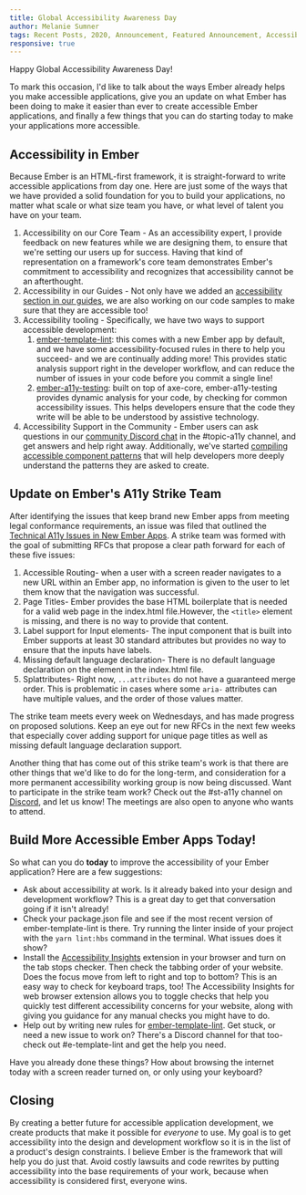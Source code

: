 ```yaml
---
title: Global Accessibility Awareness Day
author: Melanie Sumner
tags: Recent Posts, 2020, Announcement, Featured Announcement, Accessibility
responsive: true
---
```

Happy Global Accessibility Awareness Day! 

<!--alex disable easy-->

To mark this occasion, I'd like to talk about the ways Ember already helps you make accessible applications, give you an update on what Ember has been doing to make it easier than ever to create accessible Ember applications, and finally a few things that you can do starting today to make your applications more accessible. 

## Accessibility in Ember

Because Ember is an HTML-first framework, it is straight-forward to write accessible applications from day one. Here are just some of the ways that we have provided a solid foundation for you to build your applications, no matter what scale or what size team you have, or what level of talent you have on your team. 

1. Accessibility on our Core Team - As an accessibility expert, I provide feedback on new features while we are designing them, to ensure that we're setting our users up for success. Having that kind of representation on a framework's core team demonstrates Ember's commitment to accessibility and recognizes that accessibility cannot be an afterthought. 
2. Accessibility in our Guides - Not only have we added an [accessibility section in our guides](https://guides.emberjs.com/release/accessibility/), we are also working on our code samples to make sure that they are accessible too! 
3. Accessibility tooling - Specifically, we have two ways to support accessible development: 
    1. [ember-template-lint](https://github.com/ember-template-lint/ember-template-lint): this comes with a new Ember app by default, and we have some accessibility-focused rules in there to help you succeed- and we are continually adding more! This provides static analysis support right in the developer workflow, and can reduce the number of issues in your code before you commit a single line! 
    2. [ember-a11y-testing](https://github.com/ember-a11y/ember-a11y-testing): built on top of axe-core, ember-a11y-testing provides dynamic analysis for your code, by checking for common accessibility issues. This helps developers ensure that the code they write will be able to be understood by assistive technology. 
4. Accessibility Support in the Community - Ember users can ask questions in our [community Discord chat](https://discord.gg/emberjs) in the #topic-a11y channel, and get answers and help right away. Additionally, we've started [compiling accessible component patterns](https://emberjs-1.gitbook.io/ember-component-patterns/) that will help developers more deeply understand the patterns they are asked to create. 

## Update on Ember's A11y Strike Team

After identifying the issues that keep brand new Ember apps from meeting legal conformance requirements, an issue was filed that outlined the [Technical A11y Issues in New Ember Apps](https://github.com/emberjs/rfcs/issues/595). A strike team was formed with the goal of submitting RFCs that propose a clear path forward for each of these five issues: 

1. Accessible Routing- when a user with a screen reader navigates to a new URL within an Ember app, no information is given to the user to let them know that the navigation was successful.
2. Page Titles- Ember provides the base HTML boilerplate that is needed for a valid web page in the index.html file.However, the `<title>` element is missing, and there is no way to provide that content.
3. Label support for Input elements- The input component that is built into Ember supports at least 30 standard attributes but provides no way to ensure that the inputs have labels.
4. Missing default language declaration- There is no default language declaration on the <html> element in the index.html file.
5. Splattributes- Right now, `...attributes` do not have a guaranteed merge order. This is problematic in cases where some `aria-` attributes can have multiple values, and the order of those values matter. 

The strike team meets every week on Wednesdays, and has made progress on proposed solutions. Keep an eye out for new RFCs in the next few weeks that especially cover adding support for unique page titles as well as missing default language declaration support. 

Another thing that has come out of this strike team's work is that there are other things that we'd like to do for the long-term, and consideration for a more permanent accessibility working group is now being discussed. Want to participate in the strike team work? Check out the #st-a11y channel on [Discord](https://discord.gg/emberjs), and let us know! The meetings are also open to anyone who wants to attend. 

## Build More Accessible Ember Apps Today!

So what can you do **today** to improve the accessibility of your Ember application? Here are a few suggestions:

- Ask about accessibility at work. Is it already baked into your design and development workflow? This is a great day to get that conversation going if it isn't already!
- Check your package.json file and see if the most recent version of ember-template-lint is there. Try running the linter inside of your project with the `yarn lint:hbs` command in the terminal. What issues does it show?
- Install the [Accessibility Insights](https://accessibilityinsights.io/) extension in your browser and turn on the tab stops checker. Then check the tabbing order of your website. Does the focus move from left to right and top to bottom? This is an easy way to check for keyboard traps, too! The Accessibility Insights for web browser extension allows you to toggle checks that help you quickly test different accessibility concerns for your website, along with giving you guidance for any manual checks you might have to do.
- Help out by writing new rules for [ember-template-lint](https://github.com/ember-template-lint/ember-template-lint). Get stuck, or need a new issue to work on? There's a Discord channel for that too- check out #e-template-lint and get the help you need.

Have you already done these things? How about browsing the internet today with a screen reader turned on, or only using your keyboard?

## Closing

By creating a better future for accessible application development, we create products that make it possible for *everyone* to use. My goal is to get accessibility into the design and development workflow so it is in the list of a product's design constraints. I believe Ember is the framework that will help you do just that. Avoid costly lawsuits and code rewrites by putting accessibility into the base requirements of your work, because when accessibility is considered first, everyone wins.
